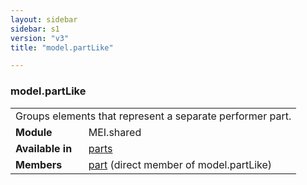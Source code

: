 ```yaml
---
layout: sidebar
sidebar: s1
version: "v3"
title: "model.partLike"

---
```


<div class="classSpec model">
   <h3 id="model.partLike">model.partLike</h3>
   <table class="wovenodd">
      <tr>
         <td colspan="2" class="wovenodd-col2">Groups elements that represent a separate performer part.</td>
      </tr>
      <tr>
         <td class="wovenodd-col1">
            <strong>Module</strong>
         </td>
         <td class="wovenodd-col2">MEI.shared</td>
      </tr>
      <tr>
         <td class="wovenodd-col1">
            <strong>Available in</strong>
         </td>
         <td class="wovenodd-col2">
            <div class="parent">
               <div>
                  <a class="link_odd_elementSpec" href="/{{ page.version }}/elements/parts.html">parts</a>
               </div>
            </div>
         </td>
      </tr>
      <tr>
         <td class="wovenodd-col1">
            <strong>Members</strong>
         </td>
         <td class="wovenodd-col2">
            <div class="parent">
               <div>
                  <a class="link_odd_elementSpec" href="/{{ page.version }}/elements/part.html">part</a> (direct member of model.partLike)
               </div>
            </div>
         </td>
      </tr>
   </table>
</div>
